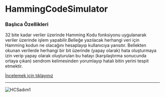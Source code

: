 # HammingCodeSimulator

<h3>Başlıca Özellikleri</h3>

32 bite kadar veriler üzerinde Hamming Kodu fonksiyonu uygulanarak veriler üzerinde işlem yapabilir.Belleğe yazılacak herhangi veri için Hamming kodun ne olacağını hesaplayıp kullanıcıya yansıtır.
Bellekten okunan verilerde herhangi bir bit üzerinde (yapay olarak) hata oluşturmaya izin verip yapay olarak oluşturulan bu hatayı (karşılaştırma sonucunda ortaya çıkan) sendrom kelimesinden yorumlayıp hatalı bitin yerini tespit etmektir.

<a href="https://bekirkurt.github.io/HammingCodeSimulator/">İncelemek için tıklayınız</a>

<hr>



![HCSadım1](https://user-images.githubusercontent.com/73036927/171699142-fe0ea710-94de-4c5d-b2d7-858fde8aa2f2.png)

